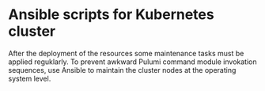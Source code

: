 # Ansible scripts for Kubernetes cluster

After the deployment of the resources some maintenance tasks must be applied reguklarly. To prevent
awkward Pulumi command module invokation sequences, use Ansible to maintain the cluster nodes at the
operating system level.
